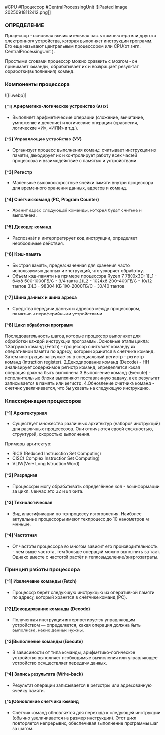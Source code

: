  #CPU #Процессор #CentralProcessingUnit
![[Pasted image 20250918112412.png]]
### ОПРЕДЕЛЕНИЕ

Процессор - основная вычислительная часть компьютера или другого электронного устройства, которая выполняет инструкции программ. Его еще называют центральным процессором или CPU(от англ. CentralProcessingUnit ).

Простыми словами процессор можно сравнить с мозгом - он принимает команды, обрабатывает их и возвращает результат обработки(выполнения) команд.

### Компоненты процессора
![[i.webp]]


#### [^1] Арифметико-логическое устройство (АЛУ)  
- Выполняет арифметические операции (сложение, вычитание, умножение и деление) и логические операции (сравнения, логические «И», «ИЛИ» и т.д.).

#### [^2] Управляющее устройство (УУ)
 - Организует процесс выполнения команд: считывает инструкции из памяти, декодирует их и контролирует работу всех частей процессора и взаимодействие с памятью и устройствами.

#### [^3] Регистр
- Маленькие высокоскоростные ячейки памяти внутри процессора для временного хранения данных, адресов и команд.

#### [^4] Счётчик команд (PC, Program Counter)  
- Хранит адрес следующей команды, которая будет считана и выполнена.

#### [^5] Декодер команд  
- Распознаёт и интерпретирует код инструкции, определяет необходимые действия.

#### [^6] Кэш-память  
- Быстрая память, предназначенная для хранения часто используемых данных и инструкций, что ускоряет обработку.
- Объем кэш-памяти на примере процесcора Ryzen 7 7800x3D:
	1)L1 - 64x8 500-1000ГБ/С - 3/4 такта
	2)L2 - 1024x8 200-400ГБ/С - 10/12 тактов
	3)L3 - 98304 КБ 100-2000ГБ/С - 30/40 тактов

#### [^7] Шина данных и шина адреса
- Средства передачи данных и адресов между процессором, памятью и периферийными устройствами.

#### [^8] Цикл обработки программ 
Последовательность шагов, которые процессор выполняет для обработки каждой инструкции программы.
Основные этапы цикла:
 1.Загрузка команд (Fetch) - процессор считывает команду из оперативной памяти по адресу, который хранится в счетчике команд. Затем инструкция загружается в специальный регистр - регистр команд (intraction register).
2.Декодирование команд (Decode) - НН анализирует содержимое регистр команд, определяется какая операция должна быть выполнена
3.Выполнение команд (Execute) - исполнительные блоки выполняют поставленную задачу, а ее результат записывается в память или регистр.
4.Обновление счетчика команд - счетчик увеличивается, что бы указать на следующую инструкцию.

### Классификация процессоров

#### [^1] Архитектурная 

- Существует множество различных архитектур (наборов инструкций) для различных процессоров. Они отличаются своей сложностью, структурой, скоростью выполнения.

Примеры архитектур:
 - RICS (Reduced Instrusction Set Computing)
 - CISC( Complex Instruction Set Computing)
 - VLIW(Very Long Istruction Word)

#### [^2] Разрядная
 
  - Процессоры могу обрабатывать определённое кол - во информации за цикл. Сейчас это 32 и 64 бита.

#### [^3] Технологическая 

- Вид классификации по техпроцессу изготовления. Наиболее актуальные процессоры имеют техпроцесс до 10 нанометров м меньше.

#### [^4] Частотная

- От частоты процессора во многом зависит его производительность - чем выше частота, тем больше операций можно выполнить за такт. Однако вместе с частотой растёт и тепловыделение/энергозатраты.


### Принцип работы процессора

#### [^1] Извлечение команды (Fetch)  
- Процессор берёт следующую инструкцию из оперативной памяти по адресу, который хранится в счётчике команд (PC).
#### [^2]Декодирование команды (Decode)  
- Полученная инструкция интерпретируется управляющим устройством — определяется, какая операция должна быть выполнена, какие данные нужны.

#### [^3]Выполнение команды (Execute)  
- В зависимости от типа команды, арифметико-логическое устройство выполняет необходимые вычисления или управляющее устройство осуществляет передачу данных.

#### [^4] Запись результата (Write-back)  
- Результат операции записывается в регистры или адресованную ячейку памяти.   

#### [^5]Обновление счётчика команд  
- Счётчик команд обновляется для перехода к следующей инструкции (обычно увеличивается на размер инструкции).
Этот цикл повторяется непрерывно, обеспечивая выполнение программы шаг за шагом. 



